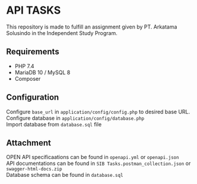 # API TASKS
This repository is made to fulfill an assignment given by PT. Arkatama Solusindo in the Independent Study Program.

## Requirements
- PHP 7.4
- MariaDB 10 / MySQL 8
- Composer

## Configuration
Configure ```base_url``` in ```application/config/config.php``` to desired base URL.  
Configure database in ```application/config/database.php```  
Import database from ```database.sql``` file

## Attachment
OPEN API specificaations can be found in ```openapi.yml``` or ```openapi.json```  
API documentations can be found in ```SIB Tasks.postman_collection.json``` or ```swagger-html-docs.zip```  
Database schema can be found in ```database.sql```
